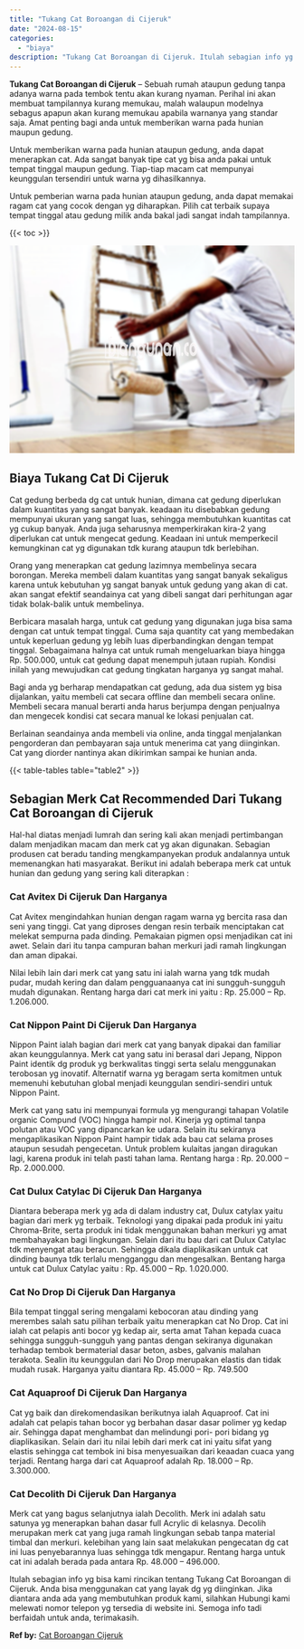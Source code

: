 ```yaml
---
title: "Tukang Cat Boroangan di Cijeruk"
date: "2024-08-15"
categories: 
  - "biaya"
description: "Tukang Cat Boroangan di Cijeruk. Itulah sebagian info yg bisa kami rincikan tentang Tukang Cat Boroangan di Cijeruk. Anda bisa menggunakan cat yang layak dg..."
---
```


**Tukang Cat Boroangan di Cijeruk** – Sebuah rumah ataupun gedung tanpa adanya warna pada tembok tentu akan kurang nyaman. Perihal ini akan membuat tampilannya kurang memukau, malah walaupun modelnya sebagus apapun akan kurang memukau apabila warnanya yang standar saja. Amat penting bagi anda untuk memberikan warna pada hunian maupun gedung.

Untuk memberikan warna pada hunian ataupun gedung, anda dapat menerapkan cat. Ada sangat banyak tipe cat yg bisa anda pakai untuk tempat tinggal maupun gedung. Tiap-tiap macam cat mempunyai keunggulan tersendiri untuk warna yg dihasilkannya.

Untuk pemberian warna pada hunian ataupun gedung, anda dapat memakai ragam cat yang cocok dengan yg diharapkan. Pilih cat terbaik supaya tempat tinggal atau gedung milik anda bakal jadi sangat indah tampilannya.

{{< toc >}}

![Tukang Cat Boroangan di Cijeruk](/images/jasa-cat-murah33.png)

## Biaya Tukang Cat Di Cijeruk

Cat gedung berbeda dg cat untuk hunian, dimana cat gedung diperlukan dalam kuantitas yang sangat banyak. keadaan itu disebabkan gedung mempunyai ukuran yang sangat luas, sehingga membutuhkan kuantitas cat yg cukup banyak. Anda juga seharusnya memperkirakan kira-2 yang diperlukan cat untuk mengecat gedung. Keadaan ini untuk memperkecil kemungkinan cat yg digunakan tdk kurang ataupun tdk berlebihan.

Orang yang menerapkan cat gedung lazimnya membelinya secara borongan. Mereka membeli dalam kuantitas yang sangat banyak sekaligus karena untuk kebutuhan yg sangat banyak untuk gedung yang akan di cat. akan sangat efektif seandainya cat yang dibeli sangat dari perhitungan agar tidak bolak-balik untuk membelinya.

Berbicara masalah harga, untuk cat gedung yang digunakan juga bisa sama dengan cat untuk tempat tinggal. Cuma saja quantity cat yang membedakan untuk keperluan gedung yg lebih luas diperbandingkan dengan tempat tinggal. Sebagaimana halnya cat untuk rumah mengeluarkan biaya hingga Rp. 500.000, untuk cat gedung dapat menempuh jutaan rupiah. Kondisi inilah yang mewujudkan cat gedung tingkatan harganya yg sangat mahal.

Bagi anda yg berharap mendapatkan cat gedung, ada dua sistem yg bisa dijalankan, yaitu membeli cat secara offline dan membeli secara online. Membeli secara manual berarti anda harus berjumpa dengan penjualnya dan mengecek kondisi cat secara manual ke lokasi penjualan cat.

Berlainan seandainya anda membeli via online, anda tinggal menjalankan pengorderan dan pembayaran saja untuk menerima cat yang diinginkan. Cat yang diorder nantinya akan dikirimkan sampai ke hunian anda.

{{< table-tables table="table2" >}}

## Sebagian Merk Cat Recommended Dari Tukang Cat Boroangan di Cijeruk

Hal-hal diatas menjadi lumrah dan sering kali akan menjadi pertimbangan dalam menjadikan macam dan merk cat yg akan digunakan. Sebagian produsen cat beradu tanding mengkampanyekan produk andalannya untuk memenangkan hati masyarakat. Berikut ini adalah beberapa merk cat untuk hunian dan gedung yang sering kali diterapkan :

### Cat Avitex Di Cijeruk Dan Harganya

Cat Avitex mengindahkan hunian dengan ragam warna yg bercita rasa dan seni yang tinggi. Cat yang diproses dengan resin terbaik menciptakan cat melekat sempurna pada dinding. Pemakaian pigmen opsi menjadikan cat ini awet. Selain dari itu tanpa campuran bahan merkuri jadi ramah lingkungan dan aman dipakai.

Nilai lebih lain dari merk cat yang satu ini ialah warna yang tdk mudah pudar, mudah kering dan dalam pengguanaanya cat ini sungguh-sungguh mudah digunakan. Rentang harga dari cat merk ini yaitu : Rp. 25.000 – Rp. 1.206.000.

### Cat Nippon Paint Di Cijeruk Dan Harganya

Nippon Paint ialah bagian dari merk cat yang banyak dipakai dan familiar akan keunggulannya. Merk cat yang satu ini berasal dari Jepang, Nippon Paint identik dg produk yg berkwalitas tinggi serta selalu menggunakan terobosan yg inovatif. Alternatif warna yg beragam serta komitmen untuk memenuhi kebutuhan global menjadi keunggulan sendiri-sendiri untuk Nippon Paint.

Merk cat yang satu ini mempunyai formula yg mengurangi tahapan Volatile organic Compund (VOC) hingga hampir nol. Kinerja yg optimal tanpa polutan atau VOC yang dipancarkan ke udara. Selain itu sekiranya mengaplikasikan Nippon Paint hampir tidak ada bau cat selama proses ataupun sesudah pengecetan. Untuk problem kulaitas jangan diragukan lagi, karena produk ini telah pasti tahan lama. Rentang harga : Rp. 20.000 – Rp. 2.000.000.

### Cat Dulux Catylac Di Cijeruk Dan Harganya

Diantara beberapa merk yg ada di dalam industry cat, Dulux catylax yaitu bagian dari merk yg terbaik. Teknologi yang dipakai pada produk ini yaitu Chroma-Brite, serta produk ini tidak menggunakan bahan merkuri yg amat membahayakan bagi lingkungan. Selain dari itu bau dari cat Dulux Catylac tdk menyengat atau beracun. Sehingga dikala diaplikasikan untuk cat dinding baunya tdk terlalu mengganggu dan mengesalkan. Bentang harga untuk cat Dulux Catylac yaitu : Rp. 45.000 – Rp. 1.020.000.

### Cat No Drop Di Cijeruk Dan Harganya

Bila tempat tinggal sering mengalami kebocoran atau dinding yang merembes salah satu pilihan terbaik yaitu menerapkan cat No Drop. Cat ini ialah cat pelapis anti bocor yg kedap air, serta amat Tahan kepada cuaca sehingga sungguh-sungguh yang pantas dengan sekiranya digunakan terhadap tembok bermaterial dasar beton, asbes, galvanis malahan terakota. Sealin itu keunggulan dari No Drop merupakan elastis dan tidak mudah rusak. Harganya yaitu diantara Rp. 45.000 – Rp. 749.500

### Cat Aquaproof Di Cijeruk Dan Harganya

Cat yg baik dan direkomendasikan berikutnya ialah Aquaproof. Cat ini adalah cat pelapis tahan bocor yg berbahan dasar dasar polimer yg kedap air. Sehingga dapat menghambat dan melindungi pori- pori bidang yg diaplikasikan. Selain dari itu nilai lebih dari merk cat ini yaitu sifat yang elastis sehingga cat tembok ini bisa menyesuaikan dari keaadan cuaca yang terjadi. Rentang harga dari cat Aquaproof adalah Rp. 18.000 – Rp. 3.300.000.

### Cat Decolith Di Cijeruk Dan Harganya

Merk cat yang bagus selanjutnya ialah Decolith. Merk ini adalah satu satunya yg menerapkan bahan dasar full Acrylic di kelasnya. Decolih merupakan merk cat yang juga ramah lingkungan sebab tanpa material timbal dan merkuri. kelebihan yang lain saat melakukan pengecatan dg cat ini luas penyebarannya luas sehingga tdk mengapur. Rentang harga untuk cat ini adalah berada pada antara Rp. 48.000 – 496.000.

Itulah sebagian info yg bisa kami rincikan tentang Tukang Cat Boroangan di Cijeruk. Anda bisa menggunakan cat yang layak dg yg diinginkan. Jika diantara anda ada yang membutuhkan produk kami, silahkan Hubungi kami melewati nomor telepon yg tersedia di website ini. Semoga info tadi berfaidah untuk anda, terimakasih.

**Ref by:** [Cat Boroangan Cijeruk](https://id.wikipedia.org/wiki/Cat)
